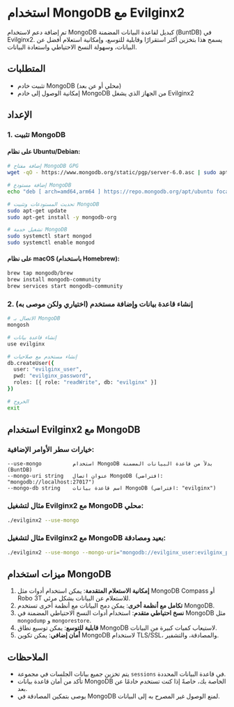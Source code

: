 # استخدام MongoDB مع Evilginx2

تم إضافة دعم لاستخدام MongoDB كبديل لقاعدة البيانات المضمنة (BuntDB) في Evilginx2. يسمح هذا بتخزين أكثر استقرارًا وقابلية للتوسع، وإمكانية استعلام أفضل عن البيانات، وسهولة النسخ الاحتياطي واستعادة البيانات.

## المتطلبات

- تثبيت خادم MongoDB (محلي أو عن بعد)
- إمكانية الوصول إلى خادم MongoDB من الجهاز الذي يشغل Evilginx2

## الإعداد

### 1. تثبيت MongoDB

#### على نظام Ubuntu/Debian:

```bash
# إضافة مفتاح MongoDB GPG
wget -qO - https://www.mongodb.org/static/pgp/server-6.0.asc | sudo apt-key add -

# إضافة مستودع MongoDB
echo "deb [ arch=amd64,arm64 ] https://repo.mongodb.org/apt/ubuntu focal/mongodb-org/6.0 multiverse" | sudo tee /etc/apt/sources.list.d/mongodb-org-6.0.list

# تحديث المستودعات وتثبيت MongoDB
sudo apt-get update
sudo apt-get install -y mongodb-org

# تشغيل خدمة MongoDB
sudo systemctl start mongod
sudo systemctl enable mongod
```

#### على نظام macOS (باستخدام Homebrew):

```bash
brew tap mongodb/brew
brew install mongodb-community
brew services start mongodb-community
```

### 2. إنشاء قاعدة بيانات وإضافة مستخدم (اختياري ولكن موصى به)

```bash
# الاتصال بـ MongoDB
mongosh

# إنشاء قاعدة بيانات
use evilginx

# إنشاء مستخدم مع صلاحيات
db.createUser({
  user: "evilginx_user",
  pwd: "evilginx_password",
  roles: [{ role: "readWrite", db: "evilginx" }]
})

# الخروج
exit
```

## استخدام Evilginx2 مع MongoDB

### خيارات سطر الأوامر الإضافية:

```
--use-mongo          استخدام MongoDB بدلاً من قاعدة البيانات المضمنة (BuntDB)
--mongo-uri string   عنوان اتصال MongoDB (افتراضي: "mongodb://localhost:27017")
--mongo-db string    اسم قاعدة بيانات MongoDB (افتراضي: "evilginx")
```

### مثال لتشغيل Evilginx2 مع MongoDB محلي:

```bash
./evilginx2 --use-mongo
```

### مثال لتشغيل Evilginx2 مع MongoDB بعيد ومصادقة:

```bash
./evilginx2 --use-mongo --mongo-uri="mongodb://evilginx_user:evilginx_password@example.com:27017/?authSource=evilginx" --mongo-db="evilginx"
```

## ميزات استخدام MongoDB

1. **إمكانية الاستعلام المتقدمة**: يمكن استخدام أدوات مثل MongoDB Compass أو Robo 3T للاستعلام عن البيانات بشكل مرئي.
2. **تكامل مع أنظمة أخرى**: يمكن دمج البيانات مع أنظمة أخرى تستخدم MongoDB.
3. **نسخ احتياطي متقدم**: استخدام أدوات النسخ الاحتياطي المضمنة في MongoDB مثل `mongodump` و `mongorestore`.
4. **قابلية للتوسع**: يمكن توسيع نطاق MongoDB لاستيعاب كميات كبيرة من البيانات.
5. **أمان إضافي**: يمكن تكوين MongoDB لاستخدام TLS/SSL، والمصادقة، والتشفير.

## الملاحظات

- يتم تخزين جميع بيانات الجلسات في مجموعة `sessions` في قاعدة البيانات المحددة.
- تأكد من أمان قاعدة بيانات MongoDB الخاصة بك، خاصةً إذا كنت تستخدم خادمًا عن بعد.
- يوصى بتمكين المصادقة في MongoDB لمنع الوصول غير المصرح به إلى البيانات. 
